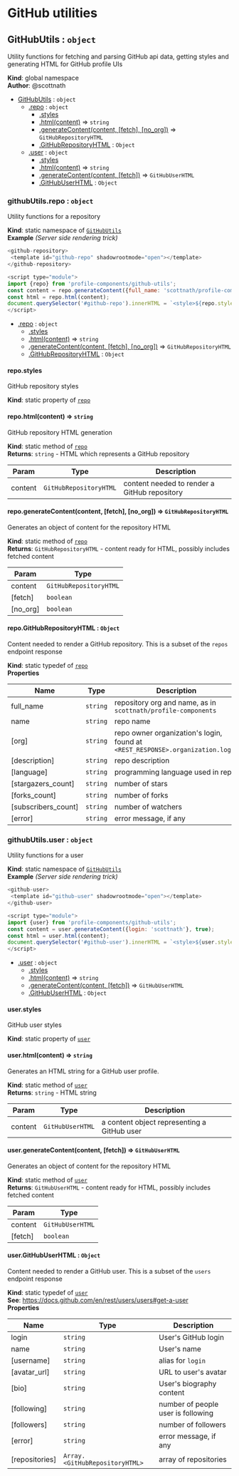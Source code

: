 # GitHub utilities

<a name="GitHubUtils"></a>

## GitHubUtils : <code>object</code>
Utility functions for fetching and parsing GitHub api data, getting
 styles and generating HTML for GitHub profile UIs

**Kind**: global namespace  
**Author**: @scottnath  

* [GitHubUtils](#GitHubUtils) : <code>object</code>
    * [.repo](#GitHubUtils.repo) : <code>object</code>
        * [.styles](#GitHubUtils.repo.styles)
        * [.html(content)](#GitHubUtils.repo.html) ⇒ <code>string</code>
        * [.generateContent(content, [fetch], [no_org])](#GitHubUtils.repo.generateContent) ⇒ <code>GitHubRepositoryHTML</code>
        * [.GitHubRepositoryHTML](#GitHubUtils.repo.GitHubRepositoryHTML) : <code>Object</code>
    * [.user](#GitHubUtils.user) : <code>object</code>
        * [.styles](#GitHubUtils.user.styles)
        * [.html(content)](#GitHubUtils.user.html) ⇒ <code>string</code>
        * [.generateContent(content, [fetch])](#GitHubUtils.user.generateContent) ⇒ <code>GitHubUserHTML</code>
        * [.GitHubUserHTML](#GitHubUtils.user.GitHubUserHTML) : <code>Object</code>

<a name="GitHubUtils.repo"></a>

### githubUtils.repo : <code>object</code>
Utility functions for a repository

**Kind**: static namespace of [<code>GitHubUtils</code>](#GitHubUtils)  
**Example** *(Server side rendering trick)*  
```js
<github-repository>
 <template id="github-repo" shadowrootmode="open"></template>
</github-repository>

<script type="module">
import {repo} from 'profile-components/github-utils';
const content = repo.generateContent({full_name: 'scottnath/profile-components'}, true);
const html = repo.html(content);
document.querySelector('#github-repo').innerHTML = `<style>${repo.style}</style>${html}`;
</script>
```

* [.repo](#GitHubUtils.repo) : <code>object</code>
    * [.styles](#GitHubUtils.repo.styles)
    * [.html(content)](#GitHubUtils.repo.html) ⇒ <code>string</code>
    * [.generateContent(content, [fetch], [no_org])](#GitHubUtils.repo.generateContent) ⇒ <code>GitHubRepositoryHTML</code>
    * [.GitHubRepositoryHTML](#GitHubUtils.repo.GitHubRepositoryHTML) : <code>Object</code>

<a name="GitHubUtils.repo.styles"></a>

#### repo.styles
GitHub repository styles

**Kind**: static property of [<code>repo</code>](#GitHubUtils.repo)  
<a name="GitHubUtils.repo.html"></a>

#### repo.html(content) ⇒ <code>string</code>
GitHub repository HTML generation

**Kind**: static method of [<code>repo</code>](#GitHubUtils.repo)  
**Returns**: <code>string</code> - HTML which represents a GitHub repository  

| Param | Type | Description |
| --- | --- | --- |
| content | <code>GitHubRepositoryHTML</code> | content needed to render a GitHub repository |

<a name="GitHubUtils.repo.generateContent"></a>

#### repo.generateContent(content, [fetch], [no_org]) ⇒ <code>GitHubRepositoryHTML</code>
Generates an object of content for the repository HTML

**Kind**: static method of [<code>repo</code>](#GitHubUtils.repo)  
**Returns**: <code>GitHubRepositoryHTML</code> - content ready for HTML, possibly includes fetched content  

| Param | Type |
| --- | --- |
| content | <code>GitHubRepositoryHTML</code> | 
| [fetch] | <code>boolean</code> | 
| [no_org] | <code>boolean</code> | 

<a name="GitHubUtils.repo.GitHubRepositoryHTML"></a>

#### repo.GitHubRepositoryHTML : <code>Object</code>
Content needed to render a GitHub repository. This is a subset of the `repos` endpoint response

**Kind**: static typedef of [<code>repo</code>](#GitHubUtils.repo)  
**Properties**

| Name | Type | Description |
| --- | --- | --- |
| full_name | <code>string</code> | repository org and name, as in `scottnath/profile-components` |
| name | <code>string</code> | repo name |
| [org] | <code>string</code> | repo owner organization's login, found at `<REST_RESPONSE>.organization.login` |
| [description] | <code>string</code> | repo description |
| [language] | <code>string</code> | programming language used in repo |
| [stargazers_count] | <code>string</code> | number of stars |
| [forks_count] | <code>string</code> | number of forks |
| [subscribers_count] | <code>string</code> | number of watchers |
| [error] | <code>string</code> | error message, if any |

<a name="GitHubUtils.user"></a>

### githubUtils.user : <code>object</code>
Utility functions for a user

**Kind**: static namespace of [<code>GitHubUtils</code>](#GitHubUtils)  
**Example** *(Server side rendering trick)*  
```js
<github-user>
 <template id="github-user" shadowrootmode="open"></template>
</github-user>

<script type="module">
import {user} from 'profile-components/github-utils';
const content = user.generateContent({login: 'scottnath'}, true);
const html = user.html(content);
document.querySelector('#github-user').innerHTML = `<style>${user.style}</style>${html}`;
</script>
```

* [.user](#GitHubUtils.user) : <code>object</code>
    * [.styles](#GitHubUtils.user.styles)
    * [.html(content)](#GitHubUtils.user.html) ⇒ <code>string</code>
    * [.generateContent(content, [fetch])](#GitHubUtils.user.generateContent) ⇒ <code>GitHubUserHTML</code>
    * [.GitHubUserHTML](#GitHubUtils.user.GitHubUserHTML) : <code>Object</code>

<a name="GitHubUtils.user.styles"></a>

#### user.styles
GitHub user styles

**Kind**: static property of [<code>user</code>](#GitHubUtils.user)  
<a name="GitHubUtils.user.html"></a>

#### user.html(content) ⇒ <code>string</code>
Generates an HTML string for a GitHub user profile.

**Kind**: static method of [<code>user</code>](#GitHubUtils.user)  
**Returns**: <code>string</code> - HTML string  

| Param | Type | Description |
| --- | --- | --- |
| content | <code>GitHubUserHTML</code> | a content object representing a GitHub user |

<a name="GitHubUtils.user.generateContent"></a>

#### user.generateContent(content, [fetch]) ⇒ <code>GitHubUserHTML</code>
Generates an object of content for the repository HTML

**Kind**: static method of [<code>user</code>](#GitHubUtils.user)  
**Returns**: <code>GitHubUserHTML</code> - content ready for HTML, possibly includes fetched content  

| Param | Type |
| --- | --- |
| content | <code>GitHubUserHTML</code> | 
| [fetch] | <code>boolean</code> | 

<a name="GitHubUtils.user.GitHubUserHTML"></a>

#### user.GitHubUserHTML : <code>Object</code>
Content needed to render a GitHub user. This is a subset of the `users` endpoint response

**Kind**: static typedef of [<code>user</code>](#GitHubUtils.user)  
**See**: https://docs.github.com/en/rest/users/users#get-a-user  
**Properties**

| Name | Type | Description |
| --- | --- | --- |
| login | <code>string</code> | User's GitHub login |
| name | <code>string</code> | User's name |
| [username] | <code>string</code> | alias for `login` |
| [avatar_url] | <code>string</code> | URL to user's avatar |
| [bio] | <code>string</code> | User's biography content |
| [following] | <code>string</code> | number of people user is following |
| [followers] | <code>string</code> | number of followers |
| [error] | <code>string</code> | error message, if any |
| [repositories] | <code>Array.&lt;GitHubRepositoryHTML&gt;</code> | array of repositories |

